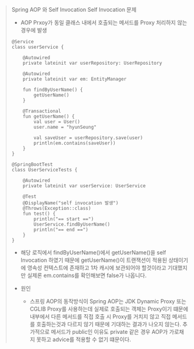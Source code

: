 > Spring AOP 와 Self Invocation
> Self Invocation 문제
> - AOP Prxoy가 동일 클래스 내에서 호출되는 메서드를 Proxy 처리하지 않는 경우에 발생
> ```
> @Service
> class userService {
> 
>     @Autowired
>     private lateinit var userRepository: UserRepository
> 
>     @Autowired
>     private lateinit var em: EntityManager
> 
>     fun findByUserName() {
>         getUserName()
>     }
> 
>     @Transactional
>     fun getUserName() {
>         val user = User()
>         user.name = "hyunSeung"
> 
>         val saveUser = userRepository.save(user)
>         println(em.contains(saveUser))
>     }
> }
>
> @SpringBootTest
> class UserServiceTests {
> 
>     @Autowired
>     private lateinit var userService: UserService
> 
>     @Test
>     @DisplayName("self invocation 발생")
>     @Throws(Exception::class)
>     fun test() {
>         println("== start ==")
>         UserService.findByUserName()
>         println("== end ==")
>     }
> }
> ```
>   - 해당 로직에서 findByUserName()에서 getUserName()을 self Invocation 하였기 때문에
>     getUserName()이 트랜잭션이 적용된 상태이기에 영속성 컨텍스트에 존재하고 1차 캐시에 보관되어야 할것이라고 기대했지만
>     실제론 em.contains를 확인해보면 false가 나옵니다.
> 
> 
>   - 원인
>     - 스프링 AOP의 동작방식이 Spring AOP는 JDK Dynamic Proxy 또는 CGLIB Proxy를 사용하는데
>       실제로 호출되는 객체는 Proxy이기 떄문에 내부에서 다른 메서드를 직접 호출 시 Proxy를 거치지 않고
>       직접 메서드를 호출하는것과 다르지 않기 때문에 기대하는 결과가 나오지 않는다.
>       추가적으로 메서드가 public인 이유도 private 같은 경우 AOP가 가로채지 못하고 advice를 적용할 수 없기 떄문이다.
  
